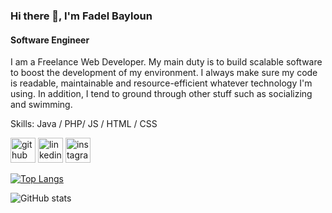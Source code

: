 ### Hi there 👋, I'm Fadel Bayloun
#### Software Engineer
I am a Freelance Web Developer.  My main duty is to build scalable software to boost the development of my environment. I always make sure my code is readable, maintainable and resource-efficient whatever technology I'm using. In addition, I tend to ground through other stuff such as socializing and swimming.

Skills: Java / PHP/ JS / HTML / CSS

[<img src='https://cdn.jsdelivr.net/npm/simple-icons@3.0.1/icons/github.svg' alt='github' height='40'>](https://github.com/fadelBaylounhttps://github.com/fadelBayloun)  [<img src='https://cdn.jsdelivr.net/npm/simple-icons@3.0.1/icons/linkedin.svg' alt='linkedin' height='40'>](https://www.linkedin.com/in/https://www.linkedin.com/in/fadelbayloun//)  [<img src='https://cdn.jsdelivr.net/npm/simple-icons@3.0.1/icons/instagram.svg' alt='instagram' height='40'>](https://www.instagram.com/https://www.instagram.com/fadel_byln/?hl=en/)  

[![Top Langs](https://github-readme-stats.vercel.app/api/top-langs/?username=fadelBaylounhttps://github.com/fadelBayloun)](https://github.com/anuraghazra/github-readme-stats)

![GitHub stats](https://github-readme-stats.vercel.app/api?username=fadelBaylounhttps://github.com/fadelBayloun&show_icons=true)  
